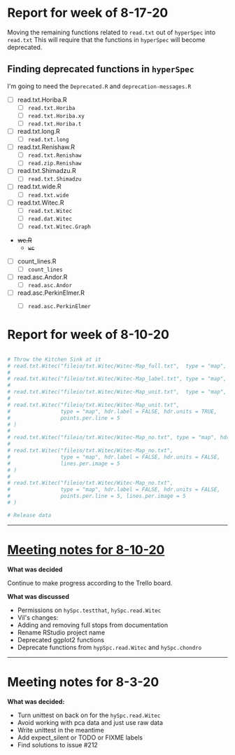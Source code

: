 # Report for week of 8-17-20
Moving the remaining functions related to `read.txt` out of `hyperSpec` into `read.txt`
This will require that the functions in `hyperSpec` will become deprecated.

## Finding deprecated functions in `hyperSpec`
I'm going to need the `Deprecated.R` and `deprecation-messages.R`

+ [ ] read.txt.Horiba.R
    - [ ] `read.txt.Horiba`
    - [ ] `read.txt.Horiba.xy`
    - [ ] `read.txt.Horiba.t`
+ [ ] read.txt.long.R
    - [ ] `read.txt.long`
+ [ ] read.txt.Renishaw.R
    - [ ] `read.txt.Renishaw`
    - [ ] `read.zip.Renishaw`
+ [ ] read.txt.Shimadzu.R
    - [ ] `read.txt.Shimadzu`
+ [ ] read.txt.wide.R
    - [ ] `read.txt.wide`
+ [ ] read.txt.Witec.R
    - [ ] `read.txt.Witec`
    - [ ] `read.dat.Witec`
    - [ ] `read.txt.Witec.Graph`
+  ~~wc.R~~
    - ~~`wc`~~
+ [ ] count_lines.R
    - [ ] `count_lines`
+ [ ] read.asc.Andor.R
    - [ ] `read.asc.Andor`
+ [ ] read.asc.PerkinElmer.R
    - [ ] `read.asc.PerkinElmer`


# Report for week of 8-10-20
```R

# Throw the Kitchen Sink at it
# read.txt.Witec("fileio/txt.Witec/Witec-Map_full.txt",  type = "map", hdr.label = TRUE, hdr.units = TRUE)
#
# read.txt.Witec("fileio/txt.Witec/Witec-Map_label.txt", type = "map", hdr.label = TRUE, hdr.units = FALSE)
#
# read.txt.Witec("fileio/txt.Witec/Witec-Map_unit.txt",  type = "map", hdr.label = FALSE, hdr.units = TRUE)
#
# read.txt.Witec("fileio/txt.Witec/Witec-Map_unit.txt",
#                type = "map", hdr.label = FALSE, hdr.units = TRUE,
#                points.per.line = 5
# )
#
# read.txt.Witec("fileio/txt.Witec/Witec-Map_no.txt", type = "map", hdr.label = FALSE, hdr.units = FALSE)
#
# read.txt.Witec("fileio/txt.Witec/Witec-Map_no.txt",
#                type = "map", hdr.label = FALSE, hdr.units = FALSE,
#                lines.per.image = 5
# )
#
# read.txt.Witec("fileio/txt.Witec/Witec-Map_no.txt",
#                type = "map", hdr.label = FALSE, hdr.units = FALSE,
#                points.per.line = 5, lines.per.image = 5
# )

# Release data
```

---
# [Meeting notes for 8-10-20](/blog/meeting_notes.md)
**What was decided**

Continue to make progress according to the Trello board.

**What was discussed**
* Permissions on `hySpc.testthat`, `hySpc.read.Witec`
* Vil's changes:
 * Adding and removing full stops from documentation
 * Rename RStudio project name
 * Deprecated ggplot2 functions
* Deprecate functions from `hypSpc.read.Witec` and `hySpc.chondro`

---
# Meeting notes for 8-3-20
**What was decided:**
* Turn unittest on back on for the `hySpc.read.Witec`
* Avoid working with pca data and just use raw data
* Write unittest in the meantime
* Add expect_silent or TODO or FIXME labels
* Find solutions to issue #212
